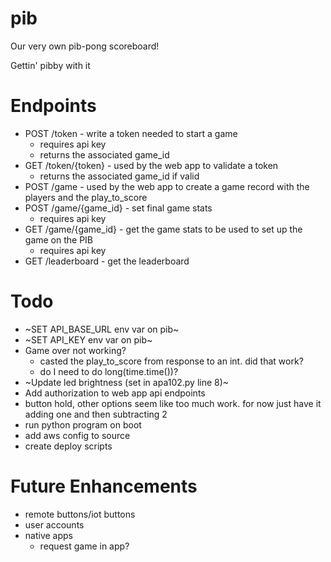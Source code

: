 # pib
Our very own pib-pong scoreboard!

Gettin' pibby with it

# Endpoints
* POST /token - write a token needed to start a game
  * requires api key
  * returns the associated game_id
* GET /token/{token} - used by the web app to validate a token
  * returns the associated game_id if valid
* POST /game - used by the web app to create a game record with the players and the play_to_score
* POST /game/{game_id} - set final game stats
  * requires api key
* GET /game/{game_id} - get the game stats to be used to set up the game on the PIB
  * requires api key
* GET /leaderboard - get the leaderboard


# Todo
* ~SET API_BASE_URL env var on pib~
* ~SET API_KEY env var on pib~
* Game over not working?
  * casted the play_to_score from response to an int. did that work?
  * do I need to do long(time.time())?
* ~Update led brightness (set in apa102.py line 8)~
* Add authorization to web app api endpoints
* button hold, other options seem like too much work. for now just have it adding one and then subtracting 2
* run python program on boot
* add aws config to source
* create deploy scripts

# Future Enhancements
* remote buttons/iot buttons
* user accounts
* native apps
  * request game in app?
